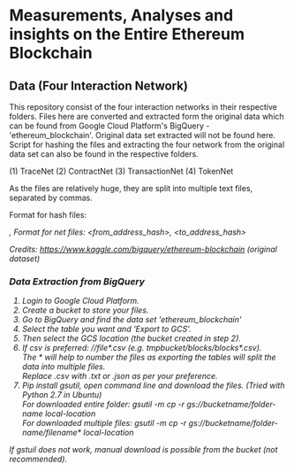 # Measurements, Analyses and insights on the Entire Ethereum Blockchain
## Data (Four Interaction Network)
This repository consist of the four interaction networks in their respective folders. Files here are converted and extracted form the original data which can be found from Google Cloud Platform's BigQuery -'ethereum_blockchain'. Original data set extracted will not be found here. Script for hashing the files and extracting the four network from the original data set can also be found in the respective folders.

(1) TraceNet
(2) ContractNet
(3) TransactionNet
(4) TokenNet

As the files are relatively huge, they are split into multiple text files, separated by commas.

Format for hash files: <address>, <hash>
Format for net files: <from_address_hash>, <to_address_hash>

Credits:
https://www.kaggle.com/bigquery/ethereum-blockchain (original dataset)

### Data Extraction from BigQuery
1. Login to Google Cloud Platform. 
2. Create a bucket to store your files.
2. Go to BigQuery and find the data set 'ethereum_blockchain'
3. Select the table you want and 'Export to GCS'.
4. Then select the GCS location (the bucket created in step 2). 
5. If csv is preferred: <bucket>/<folder>/file*.csv (e.g. tmpbucket/blocks/blocks*.csv). <bR>
   The * will help to number the files as exporting the tables will split the data into multiple files. <br>
   Replace .csv with .txt or .json as per your preference.
6. Pip install gsutil, open command line and download the files. (Tried with Python 2.7 in Ubuntu)<br>
   For downloaded entire folder: gsutil -m cp -r gs://bucketname/folder-name local-location <br>
   For downloaded multiple files: gsutil -m cp -r gs://bucketname/folder-name/filename* local-location<br>

If gstuil does not work, manual download is possible from the bucket (not recommended).


   
